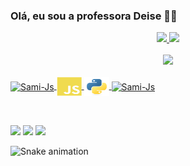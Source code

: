 ### Olá, eu sou a professora Deise 👩‍🏫


<div align="center">
  <a href="https://github.com/samaradeoliveira">
  <img height="170em" src="https://github-readme-stats.vercel.app/api?username=Professora Deise&show_icons=true&theme=dark&include_all_commits=true&count_private=true"/>
  <img height="170em" src="https://github-readme-stats.vercel.app/api/top-langs/?username=Samideolli&layout=compact&langs_count=7&theme=dark"/>
</div>
<br/>

<div align="center">
  <img src="https://static.wikia.nocookie.net/sugar-rush-kingdom/images/c/c8/Small-vambie.gif/revision/latest/smart/width/250/height/250?cb=20130429202207" width="200px" >  
  
</div>
  
<div style="display: inline_block"><br>  
  <img align="center" alt="Sami-Js" height="30" width="30" src="https://img.icons8.com/color/48/000000/c-programming.png"> <!-- C -->
  <img align="center" alt="Sami-Js" height="30" width="40" src="https://raw.githubusercontent.com/devicons/devicon/master/icons/javascript/javascript-plain.svg"> <!-- JS -->
  <img align="center" alt="Sami-Js" height="30" width="40" src="https://raw.githubusercontent.com/devicons/devicon/master/icons/python/python-original.svg"> <!-- PYTHON -->
  <img align="center" alt="Sami-Js" height="30" width="30" src="https://miro.medium.com/max/400/1*mrOXGyIa3BlPK80peLmEbA.png">
  <!--REACT NATIVE-->
  
 
  
  ##
  
<br/>
  
<div> 
  <a href="https://www.linkedin.com/in/deise-samara-oliveira-9359a0193/" target="_blank"><img src="https://img.shields.io/badge/LinkedIn-0077B5?style=for-the-badge&logo=linkedin&logoColor=white" target="_blank"></a> <!-- Linkedin -->
  <a href="mailto:samideolli@gmail.com" target="_blank"><img src="https://img.shields.io/badge/Gmail-D14836?style=for-the-badge&logo=gmail&logoColor=white" target="_blank"></a> <!-- Gmail -->
  <a href="https://api.whatsapp.com/send?phone=+55016994055816&text=" target="_blank"><img src="https://img.shields.io/badge/WhatsApp-25D366?style=for-the-badge&logo=whatsapp&logoColor=white" target="_blank"></a> <!-- Whatsapp -->
  
  
  ![Snake animation](https://github.com/Samideolli/Samideolli/blob/output/github-contribution-grid-snake.svg)
 
</div>

